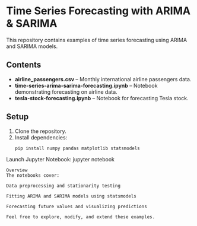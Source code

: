 # Time Series Forecasting with ARIMA & SARIMA

This repository contains examples of time series forecasting using ARIMA and SARIMA models.

## Contents

- **airline_passengers.csv** – Monthly international airline passengers data.
- **time-series-arima-sarima-forecasting.ipynb** – Notebook demonstrating forecasting on airline data.
- **tesla-stock-forecasting.ipynb** – Notebook for forecasting Tesla stock.

## Setup

1. Clone the repository.
2. Install dependencies:
   ```bash
   pip install numpy pandas matplotlib statsmodels
  Launch Jupyter Notebook:
  jupyter notebook
  ```
Overview
The notebooks cover:

Data preprocessing and stationarity testing

Fitting ARIMA and SARIMA models using statsmodels

Forecasting future values and visualizing predictions

Feel free to explore, modify, and extend these examples.
